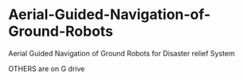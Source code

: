 # Aerial-Guided-Navigation-of-Ground-Robots
Aerial Guided Navigation of Ground Robots for Disaster relief System

OTHERS are on G drive

